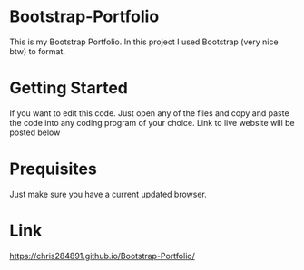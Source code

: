 # Bootstrap-Portfolio
This is my Bootstrap Portfolio. In this project I used Bootstrap (very nice btw) to format.

# Getting Started
If you want to edit this code. Just open any of the files and copy and paste the code into any coding program of your choice. Link to live website will be posted below

# Prequisites
Just make sure you have a current updated browser.

# Link
https://chris284891.github.io/Bootstrap-Portfolio/
